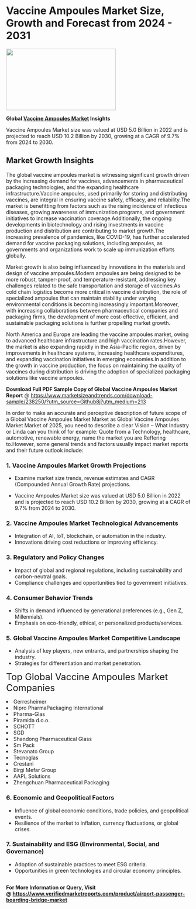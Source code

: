 <H1>Vaccine Ampoules Market Size, Growth and Forecast from 2024 - 2031</H1><img class="aligncenter size-medium wp-image-584254" src="https://thirdeyenews.in/wp-content/uploads/2024/09/Global-Market-Research-300x168.jpeg" alt="" width="300" height="168" /><p><strong>Global&nbsp;<a href="https://www.marketsizeandtrends.com/download-sample/238250/?utm_source=Github8j?utm_medium=213">Vaccine Ampoules Market</a> Insights</strong></p><p>Vaccine Ampoules Market size was valued at USD 5.0 Billion in 2022 and is projected to reach USD 10.2 Billion by 2030, growing at a CAGR of 9.7% from 2024 to 2030.</p><p><h2>Market Growth Insights</h2> <p>The global vaccine ampoules market is witnessing significant growth driven by the increasing demand for vaccines, advancements in pharmaceutical packaging technologies, and the expanding healthcare infrastructure.Vaccine ampoules, used primarily for storing and distributing vaccines, are integral in ensuring vaccine safety, efficacy, and reliability.The market is benefitting from factors such as the rising incidence of infectious diseases, growing awareness of immunization programs, and government initiatives to increase vaccination coverage.Additionally, the ongoing developments in biotechnology and rising investments in vaccine production and distribution are contributing to market growth.The increasing prevalence of pandemics, like COVID-19, has further accelerated demand for vaccine packaging solutions, including ampoules, as governments and organizations work to scale up immunization efforts globally.</p> <p>Market growth is also being influenced by innovations in the materials and design of vaccine ampoules.Modern ampoules are being designed to be more robust, tamper-proof, and temperature-resistant, addressing key challenges related to the safe transportation and storage of vaccines.As cold chain logistics become more critical in vaccine distribution, the role of specialized ampoules that can maintain stability under varying environmental conditions is becoming increasingly important.Moreover, with increasing collaborations between pharmaceutical companies and packaging firms, the development of more cost-effective, efficient, and sustainable packaging solutions is further propelling market growth.</p> <p>North America and Europe are leading the vaccine ampoules market, owing to advanced healthcare infrastructure and high vaccination rates.However, the market is also expanding rapidly in the Asia-Pacific region, driven by improvements in healthcare systems, increasing healthcare expenditures, and expanding vaccination initiatives in emerging economies.In addition to the growth in vaccine production, the focus on maintaining the quality of vaccines during distribution is driving the adoption of specialized packaging solutions like vaccine ampoules.</p> <p><span class=""><strong>Download Full PDF Sample Copy of Global Vaccine Ampoules Market Report</strong> @ <a href="https://www.marketsizeandtrends.com/download-sample/238250/?utm_source=Github8j?utm_medium=213" target="_blank">https://www.marketsizeandtrends.com/download-sample/238250/?utm_source=Github8j?utm_medium=213</a></span></p><p>In order to make an accurate and perceptive description of future scope of a Global&nbsp;Vaccine Ampoules Market Market as Global&nbsp;Vaccine Ampoules Market Market of 2025, you need to describe a clear Vision &ndash; What Industry or Linda can you think of for example: Quote from a Technology, healthcare, automotive, renewable energy, name the market you are Reffering to.However, some general trends and factors usually impact market reports and their future outlook include:</p><h3>1.&nbsp;<strong>Vaccine Ampoules Market Growth Projections</strong></h3><ul><li>Examine market size trends, revenue estimates and CAGR (Compounded Annual Growth Rate) projections.</li><li><p>Vaccine Ampoules Market size was valued at USD 5.0 Billion in 2022 and is projected to reach USD 10.2 Billion by 2030, growing at a CAGR of 9.7% from 2024 to 2030.</p></li></ul><h3>2.&nbsp;<strong>Vaccine Ampoules Market Technological Advancements</strong></h3><ul><li>Integration of AI, IoT, blockchain, or automation in the industry.</li><li>Innovations driving cost reductions or improving efficiency.</li></ul><h3>3.&nbsp;<strong>Regulatory and Policy Changes</strong></h3><ul><li>Impact of global and regional regulations, including sustainability and carbon-neutral goals.</li><li>Compliance challenges and opportunities tied to government initiatives.</li></ul><h3>4.&nbsp;<strong>Consumer Behavior Trends</strong></h3><ul><li>Shifts in demand influenced by generational preferences (e.g., Gen Z, Millennials).</li><li>Emphasis on eco-friendly, ethical, or personalized products/services.</li></ul><h3>5.&nbsp;<strong>Global Vaccine Ampoules Market Competitive Landscape</strong></h3><ul><li>Analysis of key players, new entrants, and partnerships shaping the industry.</li><li>Strategies for differentiation and market penetration.</li></ul><p data-pm-slice="1 1 []"><span style="color: inherit; font-family: inherit; font-size: 25px;">Top Global Vaccine Ampoules Market Companies</span></p><div class="" data-test-id=""><p><li>Gerresheimer</li><li> Nipro PharmaPackaging International</li><li> Pharma-Glas</li><li> Piramida d.o.o.</li><li> SCHOTT</li><li> SGD</li><li> Shandong Pharmaceutical Glass</li><li> Sm Pack</li><li> Stevanato Group</li><li> Tecnoglas</li><li> Crestani</li><li> Birgi Mefar Group</li><li> AAPL Solutions</li><li> Zhengchuan Pharmaceutical Packaging</li></p></div><h3>6.&nbsp;<strong>Economic and Geopolitical Factors</strong></h3><ul><li>Influence of global economic conditions, trade policies, and geopolitical events.</li><li>Resilience of the market to inflation, currency fluctuations, or global crises.</li></ul><h3>7.&nbsp;<strong>Sustainability and ESG (Environmental, Social, and Governance)</strong></h3><ul><li>Adoption of sustainable practices to meet ESG criteria.</li><li>Opportunities in green technologies and circular economy principles.</li></ul><h2><strong style="font-size: 14px;">For More Information or Query, Visit @&nbsp;</strong><a style="background-color: #ffffff; font-size: 14px;" href="https://www.marketsizeandtrends.com/report/vaccine-ampoules-market/" target="_blank">https://www.verifiedmarketreports.com/product/airport-passenger-boarding-bridge-market</a></h2>